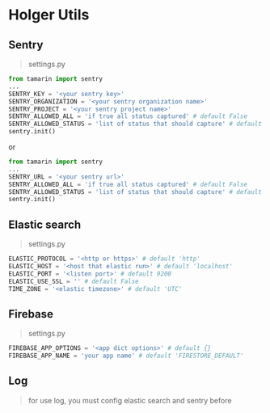 # Holger Utils


## Sentry
> settings.py
```python
from tamarin import sentry
...
SENTRY_KEY = '<your sentry key>'
SENTRY_ORGANIZATION = '<your sentry organization name>'
SENTRY_PROJECT = '<your sentry project name>'
SENTRY_ALLOWED_ALL = 'if true all status captured' # default False
SENTRY_ALLOWED_STATUS = 'list of status that should capture' # default []
sentry.init()
```
or
```python
from tamarin import sentry
...
SENTRY_URL = '<your sentry url>'
SENTRY_ALLOWED_ALL = 'if true all status captured' # default False
SENTRY_ALLOWED_STATUS = 'list of status that should capture' # default []
sentry.init()
``` 
 

## Elastic search
> settings.py
```python
ELASTIC_PROTOCOL = '<http or https>' # default 'http'
ELASTIC_HOST = '<host that elastic run>' # default 'localhost'
ELASTIC_PORT = '<listen port>' # default 9200
ELASTIC_USE_SSL = '' # default False
TIME_ZONE = '<elastic timezone>' # default 'UTC' 
```

## Firebase
> settings.py
```python
FIREBASE_APP_OPTIONS = '<app dict options>' # default {}
FIREBASE_APP_NAME = 'your app name' # default 'FIRESTORE_DEFAULT'
```


## Log
> for use log, you must config elastic search and sentry before

